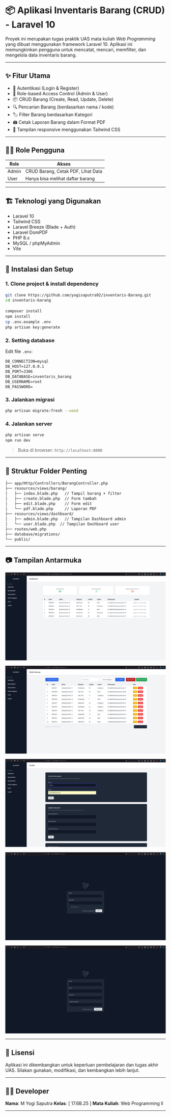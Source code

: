# 📦 Aplikasi Inventaris Barang (CRUD) - Laravel 10

Proyek ini merupakan tugas praktik UAS mata kuliah *Web Programming* yang dibuat menggunakan framework Laravel 10. Aplikasi ini memungkinkan pengguna untuk mencatat, mencari, memfilter, dan mengelola data inventaris barang.

---

## ✨ Fitur Utama

- 🔐 Autentikasi (Login & Register)
- 👥 Role-based Access Control (Admin & User)
- 📦 CRUD Barang (Create, Read, Update, Delete)
- 🔍 Pencarian Barang (berdasarkan nama / kode)
- 🏷️ Filter Barang berdasarkan Kategori
- 🖨️ Cetak Laporan Barang dalam Format PDF
- 🌈 Tampilan responsive menggunakan Tailwind CSS

---

## 🧑‍💻 Role Pengguna

| Role  | Akses                                          |
|-------|------------------------------------------------|
| Admin | CRUD Barang, Cetak PDF, Lihat Data             |
| User  | Hanya bisa melihat daftar barang               |

---

## 🏗️ Teknologi yang Digunakan

- Laravel 10
- Tailwind CSS
- Laravel Breeze (Blade + Auth)
- Laravel DomPDF
- PHP 8.x
- MySQL / phpMyAdmin
- Vite

---

## 🚀 Instalasi dan Setup

### 1. Clone project & install dependency

```bash
git clone https://github.com/yogisaputra92/inventaris-Barang.git
cd inventaris-barang

composer install
npm install
cp .env.example .env
php artisan key:generate
````

### 2. Setting database

Edit file `.env`:

```
DB_CONNECTION=mysql
DB_HOST=127.0.0.1
DB_PORT=3306
DB_DATABASE=inventaris_barang
DB_USERNAME=root
DB_PASSWORD=
```

### 3. Jalankan migrasi

```bash
php artisan migrate:fresh --seed
```

### 4. Jalankan server

```bash
php artisan serve
npm run dev
```

> Buka di browser: `http://localhost:8000`

---

## 📁 Struktur Folder Penting

```
├── app/Http/Controllers/BarangController.php
├── resources/views/barang/
│   ├── index.blade.php   // Tampil barang + filter
│   ├── create.blade.php  // Form tambah
│   ├── edit.blade.php    // Form edit
│   └── pdf.blade.php     // Laporan PDF
├── resources/views/dashboard/
│   ├── admin.blade.php   // Tampilan Dashboard admin
│   └── user.blade.php  // Tampilan Dashboard user
├── routes/web.php
├── database/migrations/
└── public/
```

---

## 📷 Tampilan Antarmuka

![dashboard-admin](https://github.com/yogisaputra92/inventaris-Barang/blob/main/public/screenshots/Screenshot%20from%202025-06-29%2022-28-47.png)

![barang](https://github.com/yogisaputra92/inventaris-Barang/blob/main/public/screenshots/Screenshot%20from%202025-06-29%2022-28-52.png)

![profile](https://github.com/yogisaputra92/inventaris-Barang/blob/main/public/screenshots/Screenshot%20from%202025-06-29%2022-29-10.png)

![login](https://github.com/yogisaputra92/inventaris-Barang/blob/main/public/screenshots/Screenshot%20from%202025-06-29%2022-29-23.png)

![register](https://github.com/yogisaputra92/inventaris-Barang/blob/main/public/screenshots/Screenshot%20from%202025-06-29%2022-29-40.png)

---

## 🧾 Lisensi

Aplikasi ini dikembangkan untuk keperluan pembelajaran dan tugas akhir UAS. Silakan gunakan, modifikasi, dan kembangkan lebih lanjut.

---

## 🙋‍♂️ Developer

**Nama**: M Yogi Saputra
**Kelas**: \[ 17.6B.25 ]
**Mata Kuliah**: Web Programming ll

---

```